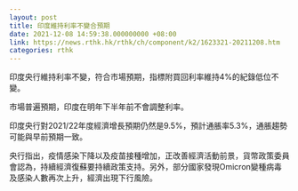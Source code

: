 ```yaml
---
layout: post
title: 印度維持利率不變合預期
date: 2021-12-08 14:59:38.000000000 +08:00
link: https://news.rthk.hk/rthk/ch/component/k2/1623321-20211208.htm
categories: rthk
---
```


印度央行維持利率不變，符合市場預期，指標附買回利率維持4%的紀錄低位不變。

市場普遍預期，印度在明年下半年前不會調整利率。

印度央行對2021/22年度經濟增長預期仍然是9.5%，預計通脹率5.3%，通脹趨勢可能與早前預期一致。

央行指出，疫情感染下降以及疫苗接種增加，正改善經濟活動前景，貨幣政策委員會認為，持續經濟復蘇要持續政策支持。另外，部分國家發現Omicron變種病毒及感染人數再次上升，經濟出現下行風險。
